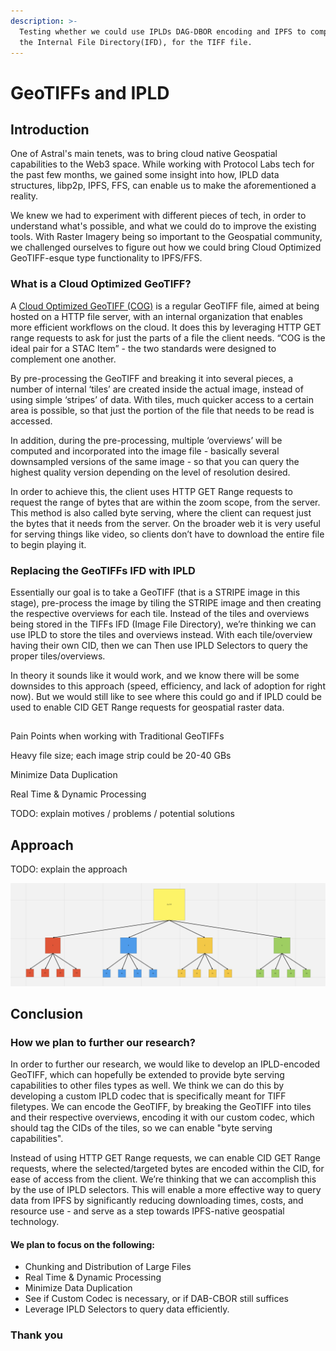 ```yaml
---
description: >-
  Testing whether we could use IPLDs DAG-DBOR encoding and IPFS to compliment
  the Internal File Directory(IFD), for the TIFF file.
---
```


# GeoTIFFs and IPLD

## Introduction

One of Astral's main tenets, was to bring cloud native Geospatial capabilities to the Web3 space. While working with Protocol Labs tech for the past few months, we gained some insight into how, IPLD data structures, libp2p, IPFS, FFS, can enable us to make the aforementioned a reality. 

We knew we had to experiment with different pieces of tech, in order to understand what's possible, and what we could do to improve the existing tools. With Raster Imagery being so important to the Geospatial community, we challenged ourselves to figure out how we could  bring Cloud Optimized GeoTIFF-esque type functionality to IPFS/FFS. 

### **What is a Cloud Optimized GeoTIFF?**

A [Cloud Optimized GeoTIFF \(COG\)](https://www.cogeo.org/) is a regular GeoTIFF file, aimed at being hosted on a HTTP file server, with an internal organization that enables more efficient workflows on the cloud. It does this by leveraging ​HTTP GET range requests to ask for just the parts of a file the client needs. “COG is the ideal pair for a STAC Item” - the two standards were designed to complement one another.

By pre-processing the GeoTIFF and breaking it into several pieces, a number of internal ‘tiles’ are created inside the actual image, instead of using simple ‘stripes’ of data. With tiles, much quicker access to a certain area is possible, so that just the portion of the file that needs to be read is accessed.

In addition, during the pre-processing, multiple ‘overviews’ will be computed and incorporated into the image file - basically several downsampled versions of the same image - so that you can query the highest quality version depending on the level of resolution desired.

In order to achieve this, the client uses HTTP GET Range requests to request the range of bytes that are within the zoom scope, from the server. This method is also called byte serving, where the client can request just the bytes that it needs from the server. On the broader web it is very useful for serving things like video, so clients don’t have to download the entire file to begin playing it.

### Replacing the GeoTIFFs IFD with IPLD

Essentially our goal is to take a GeoTIFF \(that is a STRIPE image in this stage\), pre-process the image by tiling the STRIPE image and then creating the respective overviews for each tile. Instead of the tiles and overviews being stored in the TIFFs IFD \(Image File Directory\), we’re thinking we can use IPLD to store the tiles and overviews instead. With each tile/overview having their own CID, then we can Then use IPLD Selectors to query the proper tiles/overviews. 

In theory it sounds like it would work, and we know there will be some downsides to this approach \(speed, efficiency, and lack of adoption for right now\). But we would still like to see where this could go and if IPLD could be used to enable CID GET Range requests for geospatial raster data.  
  
  


## 

Pain Points when working with Traditional GeoTIFFs 

Heavy file size; each image strip could be 20-40 GBs

Minimize Data Duplication

Real Time & Dynamic Processing





TODO: explain motives / problems / potential solutions 

## Approach

TODO: explain the approach 

![Visualization](../../.gitbook/assets/screen-shot-2020-12-04-at-9.39.52-am.png)

## Conclusion



### How we plan to further our research?

In order to further our research, we would like to develop an IPLD-encoded GeoTIFF, which can hopefully be extended to provide byte serving capabilities to other files types as well. We think we can do this by developing a custom IPLD codec that is specifically meant for TIFF filetypes. We can encode the GeoTIFF, by breaking the GeoTIFF into tiles and their respective overviews, encoding it with our custom codec, which should tag the CIDs of the tiles, so we can enable "byte serving capabilities".

Instead of using HTTP GET Range requests, we can enable CID GET Range requests, where the selected/targeted bytes are encoded within the CID, for ease of access from the client. We’re thinking that we can accomplish this by the use of IPLD selectors. This will enable a more effective way to query data from IPFS by significantly reducing downloading times, costs, and resource use - and serve as a step towards IPFS-native geospatial technology.

#### We plan to focus on the following:

* Chunking and Distribution of Large Files
* Real Time & Dynamic Processing
* Minimize Data Duplication
* See if Custom Codec is necessary, or if DAB-CBOR still suffices
* Leverage IPLD Selectors to query data efficiently.

### **Thank you**



